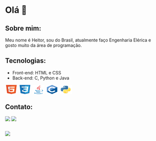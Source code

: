 # Olá 👋

## Sobre mim:

Meu nome é Heitor, sou do Brasil, atualmente faço Engenharia Elérica e gosto muito da área de programação.

## Tecnologias:

- Front-end: HTML e CSS
- Back-end: C, Python e Java

<div style="display: inline_block">
  <img align="center" alt="Heitor-HTML" height="30" width="40" src="https://raw.githubusercontent.com/devicons/devicon/master/icons/html5/html5-original.svg">
  <img align="center" alt="Heitor-CSS" height="30" width="40" src="https://raw.githubusercontent.com/devicons/devicon/master/icons/css3/css3-original.svg">
  <img align="center" alt="Heitor-Java" height="30" width="40" src="https://raw.githubusercontent.com/devicons/devicon/master/icons/java/java-original.svg">
  <img align="center" alt="Heitor-C" height="30" width="40" src="https://raw.githubusercontent.com/devicons/devicon/master/icons/c/c-original.svg">
  <img align="center" alt="Heitor-Python" height="30" width="40" src="https://raw.githubusercontent.com/devicons/devicon/master/icons/python/python-original.svg">
</div>

## Contato:

<a href="https://www.linkedin.com/in/heitorbrasiel" target="_blank"><img src="https://img.shields.io/badge/-LinkedIn-%230077B5?style=for-the-badge&logo=linkedin&logoColor=white" target="_blank"></a> 
<a href="https://instagram.com/heitorbrasiel" target="_blank"><img src="https://img.shields.io/badge/-Instagram-e81d4d?style=for-the-badge&logo=instagram&logoColor=white" target="_blank"></a>

##

<img height="180em" src="https://github-readme-stats.vercel.app/api/top-langs/?username=heitorbrs&layout=compact&langs_count=16&theme=dracula"/>

